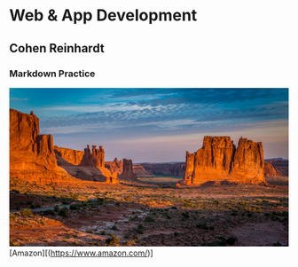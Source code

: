 # Web & App Development
## Cohen Reinhardt
### Markdown Practice
![New Mexico](new_mexico.jpg)
	[Amazon][(https://www.amazon.com/)]
